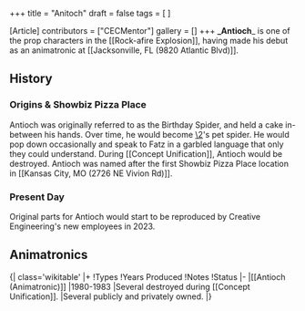 +++
title = "Anitoch"
draft = false
tags = [ ]

[Article]
contributors = ["CECMentor"]
gallery = []
+++
**_Antioch**_ is one of the prop characters in the [[Rock-afire Explosion]], having made his debut as an animatronic at [[Jacksonville, FL (9820 Atlantic Blvd)]].

##  History ## 

###  Origins & Showbiz Pizza Place ### 
Antioch was originally referred to as the Birthday Spider, and held a cake in-between his hands. Over time, he would become [\2](\1)'s pet spider. He would pop down occasionally and speak to Fatz in a garbled language that only they could understand. During [[Concept Unification]], Antioch would be destroyed. Antioch was named after the first Showbiz Pizza Place location in [[Kansas City, MO (2726 NE Vivion Rd)]].

###  Present Day ### 
Original parts for Antioch would start to be reproduced by Creative Engineering's new employees in 2023. 

##  Animatronics ## 
{| class='wikitable'
|+
!Types
!Years Produced
!Notes
!Status
|-
|[[Antioch (Animatronic)]]
|1980-1983
|Several destroyed during [[Concept Unification]].
|Several publicly and privately owned.
|}